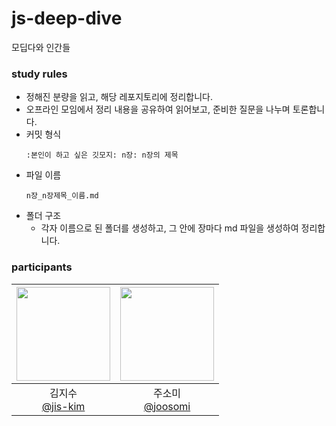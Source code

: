# js-deep-dive
모딥다와 인간들

### study rules
- 정해진 분량을 읽고, 해당 레포지토리에 정리합니다.
- 오프라인 모임에서 정리 내용을 공유하여 읽어보고, 준비한 질문을 나누며 토론합니다.
- 커밋 형식
  ```
  :본인이 하고 싶은 깃모지: n장: n장의 제목
  ```
- 파일 이름
  ```
  n장_n장제목_이름.md
  ```
- 폴더 구조
  - 각자 이름으로 된 폴더를 생성하고, 그 안에 장마다 md 파일을 생성하여 정리합니다.

### participants

| <img src="https://avatars.githubusercontent.com/jis-kim?v=4" width="150" height="150"/> | <img src="https://avatars.githubusercontent.com/joosomi?v=4" width="150" height="150"/> |
| :--: | :--: |
김지수<br/>[@jis-kim](https://github.com/jis-kim) | 주소미<br/>[@joosomi](https://github.com/joosomi)|

